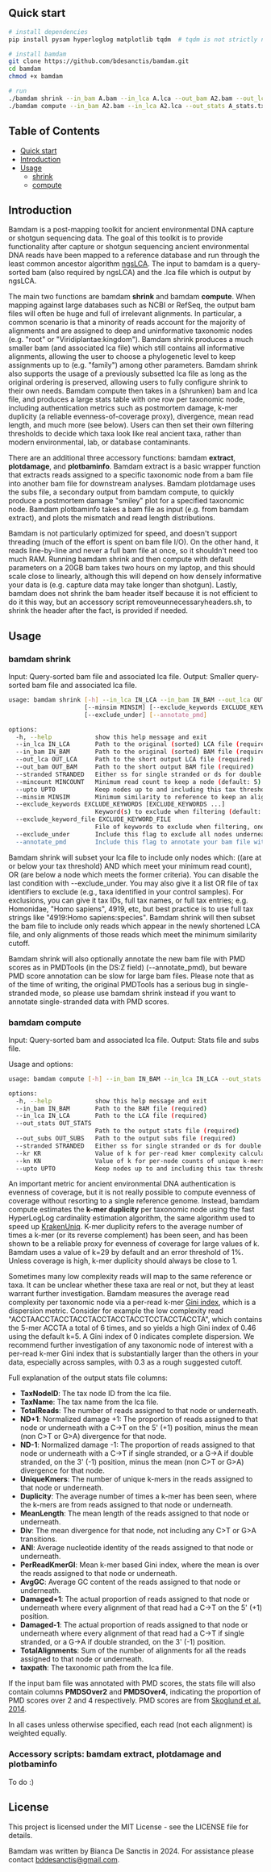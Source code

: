 ## <a name="quickstart"></a>Quick start

```sh
# install dependencies
pip install pysam hyperloglog matplotlib tqdm  # tqdm is not strictly necessary and matplotlib is only needed for plotting

# install bamdam
git clone https://github.com/bdesanctis/bamdam.git
cd bamdam
chmod +x bamdam

# run
./bamdam shrink --in_bam A.bam --in_lca A.lca --out_bam A2.bam --out_lca A2.lca --stranded ds  # (ds = double stranded library prep)
./bamdam compute --in_bam A2.bam --in_lca A2.lca --out_stats A_stats.txt --out_subs A_subs.txt --stranded ds
```

## Table of Contents
- [Quick start](#quickstart)
- [Introduction](#intro)
- [Usage](#use)
  - [shrink](#shrink)
  - [compute](#compute)

## <a name="intro"></a>Introduction

Bamdam is a post-mapping toolkit for ancient environmental DNA capture or shotgun sequencing data. The goal of this toolkit is to provide functionality after capture or shotgun sequencing ancient environmental DNA reads have been mapped to a reference database and run through the least common ancestor algorithm [ngsLCA](https://github.com/miwipe/ngsLCA). The input to bamdam is a query-sorted bam (also required by ngsLCA) and the .lca file which is output by ngsLCA. 

The main two functions are bamdam **shrink** and bamdam **compute**. When mapping against large databases such as NCBI or RefSeq, the output bam files will often be huge and full of irrelevant alignments. In particular, a common scenario is that a minority of reads account for the majority of alignments and are assigned to deep and uninformative taxonomic nodes (e.g. "root" or "Viridiplantae:kingdom"). Bamdam shrink produces a much smaller bam (and associated lca file) which still contains all informative alignments, allowing the user to choose a phylogenetic level to keep assignments up to (e.g. "family") among other parameters. Bamdam shrink also supports the usage of a previously subsetted lca file as long as the original ordering is preserved, allowing users to fully configure shrink to their own needs. Bamdam compute then takes in a (shrunken) bam and lca file, and produces a large stats table with one row per taxonomic node, including authentication metrics such as postmortem damage, k-mer duplicity (a reliable evenness-of-coverage proxy), divergence, mean read length, and much more (see below). Users can then set their own filtering thresholds to decide which taxa look like real ancient taxa, rather than modern environmental, lab, or database contaminants. 

There are an additional three accessory functions: bamdam **extract**, **plotdamage**, and **plotbaminfo**. Bamdam extract is a basic wrapper function that extracts reads assigned to a specific taxonomic node from a bam file into another bam file for downstream analyses. Bamdam plotdamage uses the subs file, a secondary output from bamdam compute, to quickly produce a postmortem damage "smiley" plot for a specified taxonomic node. Bamdam plotbaminfo takes a bam file as input (e.g. from bamdam extract), and plots the mismatch and read length distributions.

Bamdam is not particularly optimized for speed, and doesn't support threading (much of the effort is spent on bam file I/O). On the other hand, it reads line-by-line and never a full bam file at once, so it shouldn't need too much RAM. Running bamdam shrink and then compute with default parameters on a 20GB bam takes two hours on my laptop, and this should scale close to linearly, although this will depend on how densely informative your data is (e.g. capture data may take longer than shotgun). Lastly, bamdam does not shrink the bam header itself because it is not efficient to do it this way, but an accessory script removeunnecessaryheaders.sh, to shrink the header after the fact, is provided if needed.

## <a name="use"></a>Usage

### <a name="shrink"></a>bamdam shrink

Input: Query-sorted bam file and associated lca file. Output: Smaller query-sorted bam file and associated lca file.

```sh
usage: bamdam shrink [-h] --in_lca IN_LCA --in_bam IN_BAM --out_lca OUT_LCA --out_bam OUT_BAM --stranded STRANDED [--mincount MINCOUNT] [--upto UPTO]
                     [--minsim MINSIM] [--exclude_keywords EXCLUDE_KEYWORDS [EXCLUDE_KEYWORDS ...]] [--exclude_keyword_file EXCLUDE_KEYWORD_FILE]
                     [--exclude_under] [--annotate_pmd]

options:
  -h, --help            show this help message and exit
  --in_lca IN_LCA       Path to the original (sorted) LCA file (required)
  --in_bam IN_BAM       Path to the original (sorted) BAM file (required)
  --out_lca OUT_LCA     Path to the short output LCA file (required)
  --out_bam OUT_BAM     Path to the short output BAM file (required)
  --stranded STRANDED   Either ss for single stranded or ds for double stranded (required)
  --mincount MINCOUNT   Minimum read count to keep a node (default: 5)
  --upto UPTO           Keep nodes up to and including this tax threshold; use root to disable (default: family)
  --minsim MINSIM       Minimum similarity to reference to keep an alignment (default: 0.9)
  --exclude_keywords EXCLUDE_KEYWORDS [EXCLUDE_KEYWORDS ...]
                        Keyword(s) to exclude when filtering (default: none)
  --exclude_keyword_file EXCLUDE_KEYWORD_FILE
                        File of keywords to exclude when filtering, one per line (default: none)
  --exclude_under       Include this flag to exclude all nodes underneath the ones you've specified (default: not set)
  --annotate_pmd        Include this flag to annotate your bam file with PMD tags (default: not set)
```

Bamdam shrink will subset your lca file to include only nodes which: ((are at or below your tax threshold) AND which meet your minimum read count), OR (are below a node which meets the former criteria). You can disable the last condition with --exclude_under. You may also give it a list OR file of tax identifiers to exclude (e.g., taxa identified in your control samples). For exclusions, you can give it tax IDs, full tax names, or full tax entries; e.g. Homonidae, "Homo sapiens", 4919, etc, but best practice is to use full tax strings like "4919:Homo sapiens:species". Bamdam shrink will then subset the bam file to include only reads which appear in the newly shortened LCA file, and only alignments of those reads which meet the minimum similarity cutoff. 

Bamdam shrink will also optionally annotate the new bam file with PMD scores as in PMDTools (in the DS:Z field) (--annotate_pmd), but beware PMD score annotation can be slow for large bam files. Please note that as of the time of writing, the original PMDTools has a serious bug in single-stranded mode, so please use bamdam shrink instead if you want to annotate single-stranded data with PMD scores.

### <a name="compute"></a>bamdam compute

Input: Query-sorted bam and associated lca file. Output: Stats file and subs file.

Usage and options: 
```sh
usage: bamdam compute [-h] --in_bam IN_BAM --in_lca IN_LCA --out_stats OUT_STATS --out_subs OUT_SUBS --stranded STRANDED [--kr KR] [--kn KN] [--upto UPTO]

options:
  -h, --help            show this help message and exit
  --in_bam IN_BAM       Path to the BAM file (required)
  --in_lca IN_LCA       Path to the LCA file (required)
  --out_stats OUT_STATS
                        Path to the output stats file (required)
  --out_subs OUT_SUBS   Path to the output subs file (required)
  --stranded STRANDED   Either ss for single stranded or ds for double stranded (required)
  --kr KR               Value of k for per-read kmer complexity calculation (default: 5)
  --kn KN               Value of k for per-node counts of unique k-mers and duplicity (default: 29)
  --upto UPTO           Keep nodes up to and including this tax threshold; use root to disable (default: family)
```

An important metric for ancient environmental DNA authentication is evenness of coverage, but it is not really possible to compute evenness of coverage without resorting to a single reference genome. Instead, bamdam compute estimates the **k-mer duplicity** per taxonomic node using the fast HyperLogLog cardinality estimation algorithm, the same algorithm used to speed up [KrakenUniq](https://genomebiology.biomedcentral.com/articles/10.1186/s13059-018-1568-0). K-mer duplicity refers to the average number of times a k-mer (or its reverse complement) has been seen, and has been shown to be a reliable proxy for evenness of coverage for large values of k. Bamdam uses a value of k=29 by default and an error threshold of 1%. Unless coverage is high, k-mer duplicity should always be close to 1.

Sometimes many low complexity reads will map to the same reference or taxa. It can be unclear whether these taxa are real or not, but they at least warrant further investigation. Bamdam measures the average read complexity per taxonomic node via a per-read k-mer [Gini index](https://en.wikipedia.org/wiki/Gini_coefficient), which is a dispersion metric. Consider for example the low complexity read "ACCTAACCTACCTACCTACCTACCTACCTCCTACCTACCTA", which contains the 5-mer ACCTA a total of 6 times, and so yields a high Gini index of 0.46 using the default k=5. A Gini index of 0 indicates complete dispersion. We recommend further investigation of any taxonomic node of interest with a per-read k-mer Gini index that is substantially larger than the others in your data, especially across samples, with 0.3 as a rough suggested cutoff.

Full explanation of the output stats file columns:

- **TaxNodeID**: The tax node ID from the lca file.
- **TaxName**: The tax name from the lca file.
- **TotalReads**: The number of reads assigned to that node or underneath.
- **ND+1**: Normalized damage +1: The proportion of reads assigned to that node or underneath with a C->T on the 5' (+1) position, minus the mean (non C>T or G>A) divergence for that node.
- **ND-1**: Normalized damage -1: The proportion of reads assigned to that node or underneath with a C->T if single stranded, or a G->A if double stranded, on the 3' (-1) position, minus the mean (non C>T or G>A) divergence for that node.
- **UniqueKmers**: The number of unique k-mers in the reads assigned to that node or underneath.
- **Duplicity**: The average number of times a k-mer has been seen, where the k-mers are from reads assigned to that node or underneath.
- **MeanLength**: The mean length of the reads assigned to that node or underneath.
- **Div**: The mean divergence for that node, not including any C>T or G>A transitions.
- **ANI**: Average nucleotide identity of the reads assigned to that node or underneath. 
- **PerReadKmerGI**: Mean k-mer based Gini index, where the mean is over the reads assigned to that node or underneath. 
- **AvgGC**: Average GC content of the reads assigned to that node or underneath.
- **Damaged+1**: The actual proportion of reads assigned to that node or underneath where every alignment of that read had a C->T on the 5' (+1) position.
- **Damaged-1**: The actual proportion of reads assigned to that node or underneath where every alignment of that read had a C->T if single stranded, or a G->A if double stranded, on the 3' (-1) position.
- **TotalAlignments**: Sum of the number of alignments for all the reads assigned to that node or underneath.
- **taxpath**: The taxonomic path from the lca file.

If the input bam file was annotated with PMD scores, the stats file will also contain columns **PMDSOver2** and **PMDSOver4**, indicating the proportion of PMD scores over 2 and 4 respectively. PMD scores are from [Skoglund et al. 2014](https://doi.org/10.1073/pnas.131893411). 

In all cases unless otherwise specified, each read (not each alignment) is weighted equally.

### Accessory scripts: bamdam extract, plotdamage and plotbaminfo

To do :)

## License
This project is licensed under the MIT License - see the LICENSE file for details.

Bamdam was written by Bianca De Sanctis in 2024. For assistance please contact bddesanctis@gmail.com.

